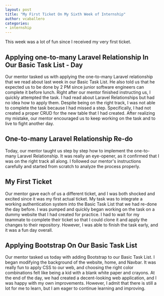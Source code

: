 ```yaml
---
layout: post
title: "My First Ticket On My Sixth Week of Internship"
author: vcaballero
categories: 
- internship
---
```

This week was a lot of fun since I received my very first ticket.

## Applying one-to-many Laravel Relationship In Our Basic Task List - Day 

Our mentor tasked us with applying the one-to-many Laravel relationship that we read about last week in our Basic Task List. He also told us that he expected us to be done by 2 PM since junior software engineers can complete it before lunch. Right after our mentor finished instructing us, I quickly attempted the task. I had read about Laravel Relationships but had no idea how to apply them. Despite being on the right track, I was not able to complete the task because I had missed a step. Specifically, I had not created a proper CRUD for the new table that I had created. After realizing my mistake, our mentor encouraged us to keep working on the task and to live to fight another day.

## One-to-many Laravel Relationship Re-do

Today, our mentor taught us step by step how to implement the one-to-many Laravel Relationship. It was really an eye-opener, as it confirmed that I was on the right track all along. I followed our mentor's instructions carefully and started from scratch to analyze the process properly.

## My First Ticket

Our mentor gave each of us a different ticket, and I was both shocked and excited since it was my first actual ticket. My task was to integrate a working authentication system into the Basic Task List that we had re-done the day before. I was pumped and quickly began working on the task on a dummy website that I had created for practice. I had to wait for my teammate to complete their ticket so that I could clone it and apply the changes to their repository. However, I was able to finish the task early, and it was a fun day overall.

## Applying Bootstrap On Our Basic Task List

Our mentor tasked us today with adding Bootstrap to our Basic Task List. I began modifying the background of the website, home, and Navbar. It was really fun to apply CSS to our web, and choosing the right color combinations felt like being a kid with a blank white paper and crayons. At the end of the day, we had created a decent-looking web application, and I was happy with my own improvements. However, I admit that there is still a lot for me to learn, but I am eager to continue learning and improving.